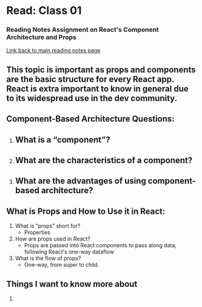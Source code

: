 # **Read: Class 01**
### Reading Notes Assignment on React's Component Architecture and Props
  [Link back to main reading notes page](https://julian-gallegos.github.io/reading-notes/)

## This topic is important as props and components are the basic structure for every React app. React is extra important to know in general due to its widespread use in the dev community.

## Component-Based Architecture Questions:
   1. What is a “component”?
      - 
   3. What are the characteristics of a component?
      -
   5. What are the advantages of using component-based architecture?
      -

## What is Props and How to Use it in React:
   1. What is “props” short for?
      - Properties
   3. How are props used in React?
      - Props are passed into React components to pass along data, following React's one-way dataflow
   4. What is the flow of props?
      - One-way, from super to child.
      
## Things I want to know more about
   1. 
